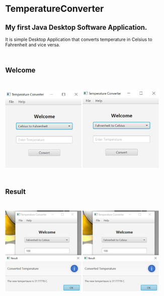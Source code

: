 # TemperatureConverter
## My first Java Desktop Software Application.
It is simple Desktop Application that converts temperature in Celsius to Fahrenheit and vice versa. 

</br>


## Welcome
<br>
<p float="left">
  <img src="Screenshots/Welcome1.JPG" width="48%" />
  <img src="Screenshots/Welcome2.JPG" width="48%" /> 
  
</p>

</br>

## Result
</br>
<p float="left">
  <img src="Screenshots/Result2.JPG" width="48%" />
  <img src="Screenshots/Result2.JPG" width="48%" /> 
  
</p>
